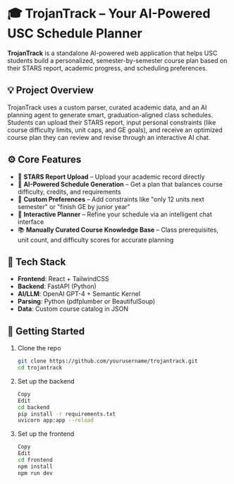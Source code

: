 # 🎓 TrojanTrack – Your AI-Powered USC Schedule Planner

**TrojanTrack** is a standalone AI-powered web application that helps USC students build a personalized, semester-by-semester course plan based on their STARS report, academic progress, and scheduling preferences.

## 💡 Project Overview

TrojanTrack uses a custom parser, curated academic data, and an AI planning agent to generate smart, graduation-aligned class schedules. Students can upload their STARS report, input personal constraints (like course difficulty limits, unit caps, and GE goals), and receive an optimized course plan they can review and revise through an interactive AI chat.

## ⚙️ Core Features

- 📄 **STARS Report Upload** – Upload your academic record directly
- 🧠 **AI-Powered Schedule Generation** – Get a plan that balances course difficulty, credits, and requirements
- 🎯 **Custom Preferences** – Add constraints like "only 12 units next semester" or "finish GE by junior year"
- 💬 **Interactive Planner** – Refine your schedule via an intelligent chat interface
- 📚 **Manually Curated Course Knowledge Base** – Class prerequisites, unit count, and difficulty scores for accurate planning

## 🧱 Tech Stack

- **Frontend**: React + TailwindCSS
- **Backend**: FastAPI (Python)
- **AI/LLM**: OpenAI GPT-4 + Semantic Kernel
- **Parsing**: Python (pdfplumber or BeautifulSoup)
- **Data**: Custom course catalog in JSON

## 🚀 Getting Started

1. Clone the repo
   ```bash
   git clone https://github.com/yourusername/trojantrack.git
   cd trojantrack

2. Set up the backend
    ```bash
    Copy
    Edit
    cd backend
    pip install -r requirements.txt
    uvicorn app:app --reload
3. Set up the frontend
    ```bash
    Copy
    Edit
    cd frontend
    npm install
    npm run dev